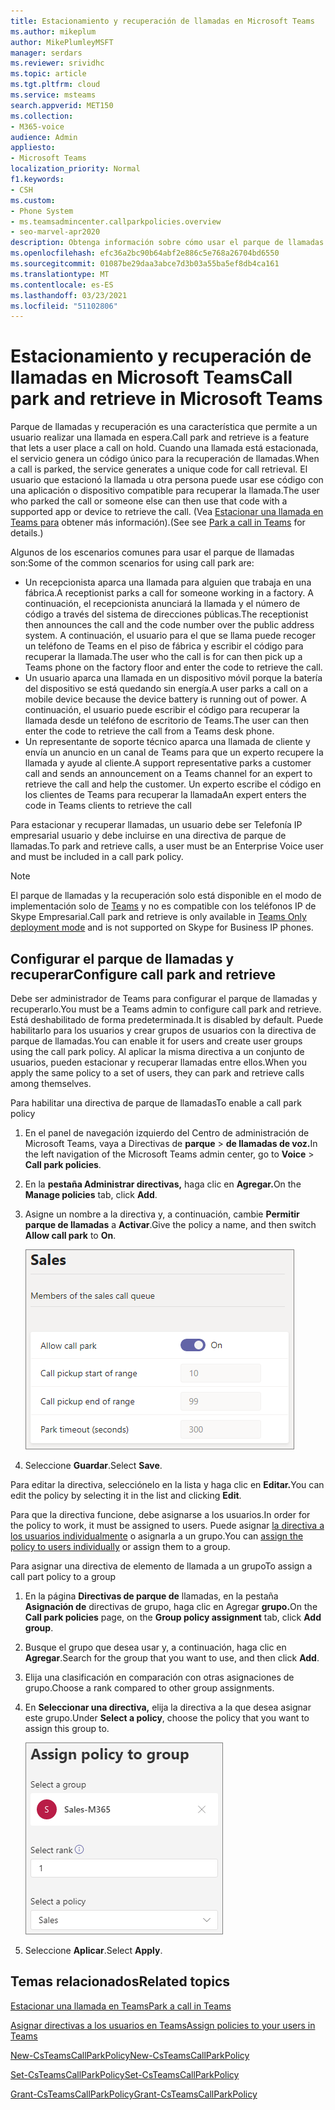 ```yaml
---
title: Estacionamiento y recuperación de llamadas en Microsoft Teams
ms.author: mikeplum
author: MikePlumleyMSFT
manager: serdars
ms.reviewer: srividhc
ms.topic: article
ms.tgt.pltfrm: cloud
ms.service: msteams
search.appverid: MET150
ms.collection:
- M365-voice
audience: Admin
appliesto:
- Microsoft Teams
localization_priority: Normal
f1.keywords:
- CSH
ms.custom:
- Phone System
- ms.teamsadmincenter.callparkpolicies.overview
- seo-marvel-apr2020
description: Obtenga información sobre cómo usar el parque de llamadas y recuperar para poner una llamada en espera en Microsoft Teams.
ms.openlocfilehash: efc36a2bc90b64abf2e886c5e768a26704bd6550
ms.sourcegitcommit: 01087be29daa3abce7d3b03a55ba5ef8db4ca161
ms.translationtype: MT
ms.contentlocale: es-ES
ms.lasthandoff: 03/23/2021
ms.locfileid: "51102806"
---
```

# <a name="call-park-and-retrieve-in-microsoft-teams"></a><span data-ttu-id="03e9c-103">Estacionamiento y recuperación de llamadas en Microsoft Teams</span><span class="sxs-lookup"><span data-stu-id="03e9c-103">Call park and retrieve in Microsoft Teams</span></span>

<span data-ttu-id="03e9c-104">Parque de llamadas y recuperación es una característica que permite a un usuario realizar una llamada en espera.</span><span class="sxs-lookup"><span data-stu-id="03e9c-104">Call park and retrieve is a feature that lets a user place a call on hold.</span></span> <span data-ttu-id="03e9c-105">Cuando una llamada está estacionada, el servicio genera un código único para la recuperación de llamadas.</span><span class="sxs-lookup"><span data-stu-id="03e9c-105">When a call is parked, the service generates a unique code for call retrieval.</span></span> <span data-ttu-id="03e9c-106">El usuario que estacionó la llamada u otra persona puede usar ese código con una aplicación o dispositivo compatible para recuperar la llamada.</span><span class="sxs-lookup"><span data-stu-id="03e9c-106">The user who parked the call or someone else can then use that code with a supported app or device to retrieve the call.</span></span> <span data-ttu-id="03e9c-107">(Vea [Estacionar una llamada en Teams para](https://support.office.com/article/park-a-call-in-teams-8538c063-d676-4e9a-8045-fc3b7299bb2f) obtener más información).</span><span class="sxs-lookup"><span data-stu-id="03e9c-107">(See see [Park a call in Teams](https://support.office.com/article/park-a-call-in-teams-8538c063-d676-4e9a-8045-fc3b7299bb2f) for details.)</span></span>

<span data-ttu-id="03e9c-108">Algunos de los escenarios comunes para usar el parque de llamadas son:</span><span class="sxs-lookup"><span data-stu-id="03e9c-108">Some of the common scenarios for using call park are:</span></span>

- <span data-ttu-id="03e9c-109">Un recepcionista aparca una llamada para alguien que trabaja en una fábrica.</span><span class="sxs-lookup"><span data-stu-id="03e9c-109">A receptionist parks a call for someone working in a factory.</span></span> <span data-ttu-id="03e9c-110">A continuación, el recepcionista anunciará la llamada y el número de código a través del sistema de direcciones públicas.</span><span class="sxs-lookup"><span data-stu-id="03e9c-110">The receptionist then announces the call and the code number over the public address system.</span></span> <span data-ttu-id="03e9c-111">A continuación, el usuario para el que se llama puede recoger un teléfono de Teams en el piso de fábrica y escribir el código para recuperar la llamada.</span><span class="sxs-lookup"><span data-stu-id="03e9c-111">The user who the call is for can then pick up a Teams phone on the factory floor and enter the code to retrieve the call.</span></span>
- <span data-ttu-id="03e9c-112">Un usuario aparca una llamada en un dispositivo móvil porque la batería del dispositivo se está quedando sin energía.</span><span class="sxs-lookup"><span data-stu-id="03e9c-112">A user parks a call on a mobile device because the device battery is running out of power.</span></span> <span data-ttu-id="03e9c-113">A continuación, el usuario puede escribir el código para recuperar la llamada desde un teléfono de escritorio de Teams.</span><span class="sxs-lookup"><span data-stu-id="03e9c-113">The user can then enter the code to retrieve the call from a Teams desk phone.</span></span>
- <span data-ttu-id="03e9c-114">Un representante de soporte técnico aparca una llamada de cliente y envía un anuncio en un canal de Teams para que un experto recupere la llamada y ayude al cliente.</span><span class="sxs-lookup"><span data-stu-id="03e9c-114">A support representative parks a customer call and sends an announcement on a Teams channel for an expert to retrieve the call and help the customer.</span></span> <span data-ttu-id="03e9c-115">Un experto escribe el código en los clientes de Teams para recuperar la llamada</span><span class="sxs-lookup"><span data-stu-id="03e9c-115">An expert enters the code in Teams clients to retrieve the call</span></span>

<span data-ttu-id="03e9c-116">Para estacionar y recuperar llamadas, un usuario debe ser Telefonía IP empresarial usuario y debe incluirse en una directiva de parque de llamadas.</span><span class="sxs-lookup"><span data-stu-id="03e9c-116">To park and retrieve calls, a user must be an Enterprise Voice user and must be included in a call park policy.</span></span>

> [!NOTE]
> <span data-ttu-id="03e9c-117">El parque de llamadas y la recuperación solo está disponible en el modo de implementación solo de [Teams](teams-and-skypeforbusiness-coexistence-and-interoperability.md) y no es compatible con los teléfonos IP de Skype Empresarial.</span><span class="sxs-lookup"><span data-stu-id="03e9c-117">Call park and retrieve is only available in [Teams Only deployment mode](teams-and-skypeforbusiness-coexistence-and-interoperability.md) and is not supported on Skype for Business IP phones.</span></span>

## <a name="configure-call-park-and-retrieve"></a><span data-ttu-id="03e9c-118">Configurar el parque de llamadas y recuperar</span><span class="sxs-lookup"><span data-stu-id="03e9c-118">Configure call park and retrieve</span></span>

<span data-ttu-id="03e9c-119">Debe ser administrador de Teams para configurar el parque de llamadas y recuperarlo.</span><span class="sxs-lookup"><span data-stu-id="03e9c-119">You must be a Teams admin to configure call park and retrieve.</span></span> <span data-ttu-id="03e9c-120">Está deshabilitado de forma predeterminada.</span><span class="sxs-lookup"><span data-stu-id="03e9c-120">It is disabled by default.</span></span> <span data-ttu-id="03e9c-121">Puede habilitarlo para los usuarios y crear grupos de usuarios con la directiva de parque de llamadas.</span><span class="sxs-lookup"><span data-stu-id="03e9c-121">You can enable it for users and create user groups using the call park policy.</span></span> <span data-ttu-id="03e9c-122">Al aplicar la misma directiva a un conjunto de usuarios, pueden estacionar y recuperar llamadas entre ellos.</span><span class="sxs-lookup"><span data-stu-id="03e9c-122">When you apply the same policy to a set of users, they can park and retrieve calls among themselves.</span></span>

<span data-ttu-id="03e9c-123">Para habilitar una directiva de parque de llamadas</span><span class="sxs-lookup"><span data-stu-id="03e9c-123">To enable a call park policy</span></span>

1. <span data-ttu-id="03e9c-124">En el panel de navegación izquierdo del Centro de administración de Microsoft Teams, vaya a Directivas de **parque**  >  **de llamadas de voz.**</span><span class="sxs-lookup"><span data-stu-id="03e9c-124">In the left navigation of the Microsoft Teams admin center, go to **Voice** > **Call park policies**.</span></span>
2. <span data-ttu-id="03e9c-125">En la **pestaña Administrar directivas,** haga clic en **Agregar.**</span><span class="sxs-lookup"><span data-stu-id="03e9c-125">On the **Manage policies** tab, click **Add**.</span></span>
3. <span data-ttu-id="03e9c-126">Asigne un nombre a la directiva y, a continuación, cambie **Permitir parque de llamadas** a **Activar**.</span><span class="sxs-lookup"><span data-stu-id="03e9c-126">Give the policy a name, and then switch **Allow call park** to **On**.</span></span>

    ![Captura de pantalla de la configuración de directiva de parque de llamadas](media/call-park-add-policy.png)

4. <span data-ttu-id="03e9c-128">Seleccione **Guardar**.</span><span class="sxs-lookup"><span data-stu-id="03e9c-128">Select **Save**.</span></span>

<span data-ttu-id="03e9c-129">Para editar la directiva, selecciónelo en la lista y haga clic en **Editar.**</span><span class="sxs-lookup"><span data-stu-id="03e9c-129">You can edit the policy by selecting it in the list and clicking **Edit**.</span></span>

<span data-ttu-id="03e9c-130">Para que la directiva funcione, debe asignarse a los usuarios.</span><span class="sxs-lookup"><span data-stu-id="03e9c-130">In order for the policy to work, it must be assigned to users.</span></span> <span data-ttu-id="03e9c-131">Puede asignar [la directiva a los usuarios individualmente](assign-policies.md) o asignarla a un grupo.</span><span class="sxs-lookup"><span data-stu-id="03e9c-131">You can [assign the policy to users individually](assign-policies.md) or assign them to a group.</span></span>

<span data-ttu-id="03e9c-132">Para asignar una directiva de elemento de llamada a un grupo</span><span class="sxs-lookup"><span data-stu-id="03e9c-132">To assign a call part policy to a group</span></span>

1. <span data-ttu-id="03e9c-133">En la página **Directivas de parque de** llamadas, en la pestaña **Asignación de** directivas de grupo, haga clic en Agregar **grupo.**</span><span class="sxs-lookup"><span data-stu-id="03e9c-133">On the **Call park policies** page, on the **Group policy assignment** tab, click **Add group**.</span></span>
2. <span data-ttu-id="03e9c-134">Busque el grupo que desea usar y, a continuación, haga clic en **Agregar**.</span><span class="sxs-lookup"><span data-stu-id="03e9c-134">Search for the group that you want to use, and then click **Add**.</span></span>
3. <span data-ttu-id="03e9c-135">Elija una clasificación en comparación con otras asignaciones de grupo.</span><span class="sxs-lookup"><span data-stu-id="03e9c-135">Choose a rank compared to other group assignments.</span></span>
4. <span data-ttu-id="03e9c-136">En **Seleccionar una directiva,** elija la directiva a la que desea asignar este grupo.</span><span class="sxs-lookup"><span data-stu-id="03e9c-136">Under **Select a policy**, choose the policy that you want to assign this group to.</span></span>

    ![imagen de directivas de parque](media/call-park-assign-policy-to-group.png)

5. <span data-ttu-id="03e9c-138">Seleccione **Aplicar**.</span><span class="sxs-lookup"><span data-stu-id="03e9c-138">Select **Apply**.</span></span>

## <a name="related-topics"></a><span data-ttu-id="03e9c-139">Temas relacionados</span><span class="sxs-lookup"><span data-stu-id="03e9c-139">Related topics</span></span>

[<span data-ttu-id="03e9c-140">Estacionar una llamada en Teams</span><span class="sxs-lookup"><span data-stu-id="03e9c-140">Park a call in Teams</span></span>](https://support.office.com/article/park-a-call-in-teams-8538c063-d676-4e9a-8045-fc3b7299bb2f)

[<span data-ttu-id="03e9c-141">Asignar directivas a los usuarios en Teams</span><span class="sxs-lookup"><span data-stu-id="03e9c-141">Assign policies to your users in Teams</span></span>](assign-policies.md)

[<span data-ttu-id="03e9c-142">New-CsTeamsCallParkPolicy</span><span class="sxs-lookup"><span data-stu-id="03e9c-142">New-CsTeamsCallParkPolicy</span></span>](/powershell/module/skype/new-csteamscallparkpolicy?view=skype-ps)

[<span data-ttu-id="03e9c-143">Set-CsTeamsCallParkPolicy</span><span class="sxs-lookup"><span data-stu-id="03e9c-143">Set-CsTeamsCallParkPolicy</span></span>](/powershell/module/skype/set-csteamscallparkpolicy?view=skype-ps)

[<span data-ttu-id="03e9c-144">Grant-CsTeamsCallParkPolicy</span><span class="sxs-lookup"><span data-stu-id="03e9c-144">Grant-CsTeamsCallParkPolicy</span></span>](/powershell/module/skype/grant-csteamscallparkpolicy?view=skype-ps)